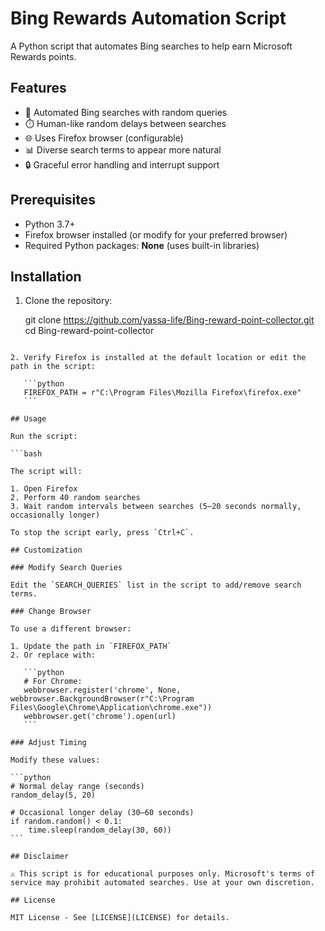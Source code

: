 
# Bing Rewards Automation Script

A Python script that automates Bing searches to help earn Microsoft Rewards points.

## Features

- 🚀 Automated Bing searches with random queries  
- ⏱️ Human-like random delays between searches  
- 🌐 Uses Firefox browser (configurable)  
- 📊 Diverse search terms to appear more natural  
- 🔒 Graceful error handling and interrupt support  

## Prerequisites

- Python 3.7+
- Firefox browser installed (or modify for your preferred browser)
- Required Python packages: **None** (uses built-in libraries)

## Installation

1. Clone the repository:

   git clone https://github.com/yassa-life/Bing-reward-point-collector.git
   cd Bing-reward-point-collector
````

2. Verify Firefox is installed at the default location or edit the path in the script:

   ```python
   FIREFOX_PATH = r"C:\Program Files\Mozilla Firefox\firefox.exe"
   ```

## Usage

Run the script:

```bash

The script will:

1. Open Firefox
2. Perform 40 random searches
3. Wait random intervals between searches (5–20 seconds normally, occasionally longer)

To stop the script early, press `Ctrl+C`.

## Customization

### Modify Search Queries

Edit the `SEARCH_QUERIES` list in the script to add/remove search terms.

### Change Browser

To use a different browser:

1. Update the path in `FIREFOX_PATH`
2. Or replace with:

   ```python
   # For Chrome:
   webbrowser.register('chrome', None, webbrowser.BackgroundBrowser(r"C:\Program Files\Google\Chrome\Application\chrome.exe"))
   webbrowser.get('chrome').open(url)
   ```

### Adjust Timing

Modify these values:

```python
# Normal delay range (seconds)
random_delay(5, 20)

# Occasional longer delay (30–60 seconds)
if random.random() < 0.1:
    time.sleep(random_delay(30, 60))
```

## Disclaimer

⚠️ This script is for educational purposes only. Microsoft's terms of service may prohibit automated searches. Use at your own discretion.

## License

MIT License - See [LICENSE](LICENSE) for details.

